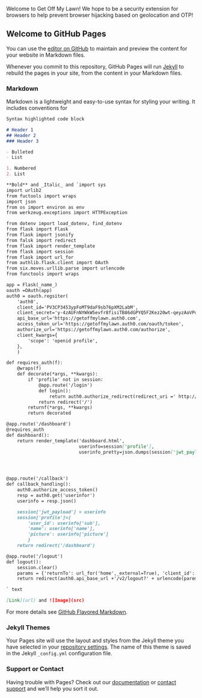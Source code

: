 Welcome to Get Off My Lawn!
We hope to be a security extension for browsers to help prevent browser hijacking based on geolocation and OTP!

## Welcome to GitHub Pages

You can use the [editor on GitHub](https://github.com/Sirha421/awake.io/edit/master/README.md) to maintain and preview the content for your website in Markdown files.

Whenever you commit to this repository, GitHub Pages will run [Jekyll](https://jekyllrb.com/) to rebuild the pages in your site, from the content in your Markdown files.

### Markdown

Markdown is a lightweight and easy-to-use syntax for styling your writing. It includes conventions for

```markdown
Syntax highlighted code block

# Header 1
## Header 2
### Header 3

- Bulleted
- List

1. Numbered
2. List

**Bold** and _Italic_ and `import sys
import urlib2
from fuctools import wraps
import json
from os import environ as env
from werkzeug.exceptions import HTTPException

from dotenv import load_dotenv, find_dotenv
from flask import Flask
from flask import jsonify
from falsk import redirect
from flask import render_template
from flask import session
from flask import url_for
from authlib.flask.client import OAuth
from six.moves.urllib.parse import urlencode
from functools import wraps

app = Flask(_name_)
oauth =OAuth(app)
auth0 = oauth.regsiter(
    'auth0',
    client_id='PV3CP3453ypFoMT9daF9sb76pXM2LabM',
    client_secret='y-4zAUFnNYWkW5evfr8fisiTB86dGPYQ5F2Kez20wt-qeyzAoVPdhNbGQhGueXIN',
    api_base_url='https://getoffmylawn.auth0.com',
    access_token_url='https://getoffmylawn.auth0.com/oauth/token',
    authorize_url='https://getoffmylawn.auth0.com/authorize',
    client_kwargs={
        'scope': 'openid profile',
    },
    )

def requires_auth(f):
    @wraps(f)
    def decorate(*args, **kwargs):
        if 'profile' not in session:
            @app.route('/login')
            def login():
                return auth0.authorize_redirect(redirect_uri =' http://localhost:3000/callback', audience='https://getoffmylawn.auth0.com/userinfo')
            return redirect('/')
        returnf(*args, **kwargs)
        return decorated

@app.route('/dashboard')
@requires_auth
def dashboard():
    return render_template('dashboard.html',
                           userinfo=session['profile'],
                           userinfo_pretty=json.dumps(session['jwt_payload'], indent=4))




@app.route('/callback')
def callback_handling():
    auth0.authorize_access_token()
    resp = auth0.get('userinfor')
    userinfo = resp.json()

    session['jwt_payload'] = userinfo
    session['profile']={
        'user_id': userinfo['sub'],
        'name': userinfo['name'],
        'picture': userinfo['picture']
        }
    return redirect('/dashboard')

@app.route('/logout')
def logout():
    session.clear()
    params = {'returnTo': url_for('home',_external=True), 'client_id': 'PV3CP3453ypFoMT9daF9sb76pXM2LabM'}
    return redirect(auth0.api_base_url +'/v2/logout?' + urlencode(parems))

` text

[Link](url) and ![Image](src)
```

For more details see [GitHub Flavored Markdown](https://guides.github.com/features/mastering-markdown/).

### Jekyll Themes

Your Pages site will use the layout and styles from the Jekyll theme you have selected in your [repository settings](https://github.com/Sirha421/awake.io/settings). The name of this theme is saved in the Jekyll `_config.yml` configuration file.

### Support or Contact

Having trouble with Pages? Check out our [documentation](https://help.github.com/categories/github-pages-basics/) or [contact support](https://github.com/contact) and we’ll help you sort it out.

